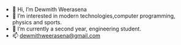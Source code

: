 - 👋 Hi, I’m Dewmith Weerasena
- 👀 I’m interested in modern technologies,computer programming, physics and sports.
- 🌱 I’m currently a second year, engineering student.
- 📫 dewmithweerasena@gmail.com
<!---
Dewmith/Dewmith is a ✨ special ✨ repository because its `README.md` (this file) appears on your GitHub profile.
You can click the Preview link to take a look at your changes.
--->
